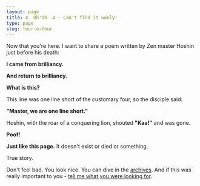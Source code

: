 ```yaml
---
layout: page
title: 4  Uh'Oh  4 — Can't find it wonly!
type: page
slug: four-o-four
---
```


Now that you're here. I want to share a poem written by Zen master Hoshin just before his death:

**I came from brilliancy.**

**And return to brilliancy.**

**What is this?**

This line was one line short of the customary four, so the disciple said:

**"Master, we are one line short."**

Hoshin, with the roar of a conquering lion, shouted **"Kaa!"** and was gone.

**Poof!**

**Just like this page.** It doesn't exist or died or something.

True story.

Don't feel bad. You look nice. You can dive in the [archives](/archives). And if this was really important to you - [tell me what you were looking for](http://twitter.com/kingsidharth).
